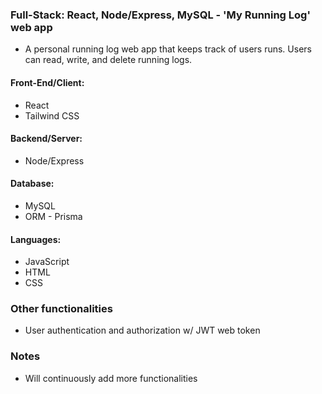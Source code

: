 ### Full-Stack: React, Node/Express, MySQL - 'My Running Log' web app

- A personal running log web app that keeps track of users runs.
  Users can read, write, and delete running logs.

#### Front-End/Client:

- React
- Tailwind CSS

#### Backend/Server:

- Node/Express

#### Database:

- MySQL
- ORM - Prisma

#### Languages:

- JavaScript
- HTML
- CSS

### Other functionalities

- User authentication and authorization w/ JWT web token

### Notes

- Will continuously add more functionalities
